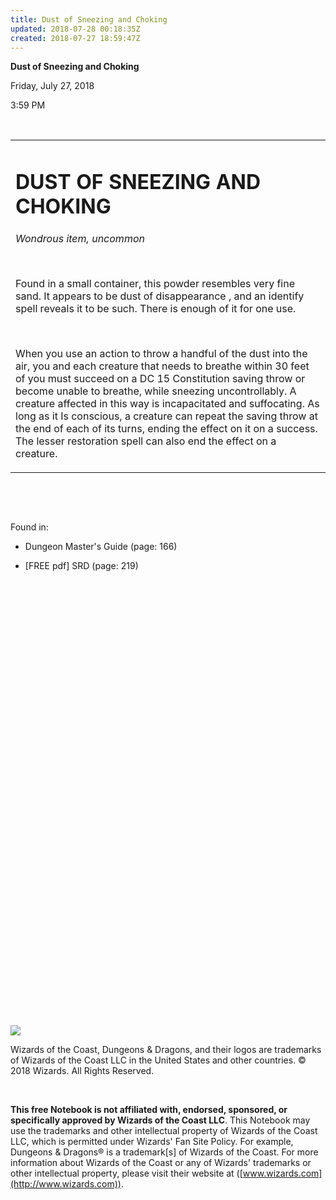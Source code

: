 ```yaml
---
title: Dust of Sneezing and Choking
updated: 2018-07-28 00:18:35Z
created: 2018-07-27 18:59:47Z
---
```


**Dust of Sneezing and Choking**

Friday, July 27, 2018

3:59 PM

 

<table><tbody><tr class="odd"><td><h1 id="dust-of-sneezing-and-choking"><strong>DUST OF SNEEZING AND CHOKING</strong></h1><p><em>Wondrous item, uncommon</em></p><p> </p><p>Found in a small container, this powder resembles very fine sand. It appears to be dust of disappearance , and an identify spell reveals it to be such. There is enough of it for one use.</p><p> </p><p>When you use an action to throw a handful of the dust into the air, you and each creature that needs to breathe within 30 feet of you must succeed on a DC 15 Constitution saving throw or become unable to breathe, while sneezing uncontrollably. A creature affected in this way is incapacitated and suffocating. As long as it Is conscious, a creature can repeat the saving throw at the end of each of its turns, ending the effect on it on a success. The lesser restoration spell can also end the effect on a creature.</p></td></tr></tbody></table>

 

 

Found in:

-   Dungeon Master's Guide (page: 166)

-   \[FREE pdf\] SRD (page: 219)

 

 

 

 

 

 

 

 

 

 

 

 

 

 

 

 

 

 

 

 

 

 

 

![](tmp\media\image1.png)

Wizards of the Coast, Dungeons & Dragons, and their logos are trademarks of Wizards of the Coast LLC in the United States and other countries. © 2018 Wizards. All Rights Reserved.

 

**This free Notebook is not affiliated with, endorsed, sponsored, or specifically approved by Wizards of the Coast LLC**. This Notebook may use the trademarks and other intellectual property of Wizards of the Coast LLC, which is permitted under Wizards' Fan Site Policy. For example, Dungeons & Dragons® is a trademark\[s\] of Wizards of the Coast. For more information about Wizards of the Coast or any of Wizards' trademarks or other intellectual property, please visit their website at ([www.wizards.com](http://www.wizards.com)).
